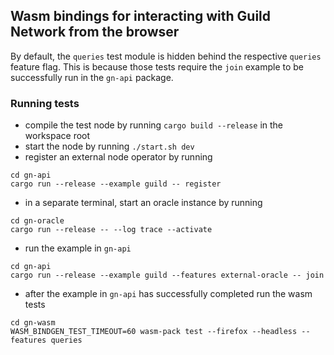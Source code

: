 ## Wasm bindings for interacting with Guild Network from the browser
By default, the `queries` test module is hidden behind the respective `queries`
feature flag. This is because those tests require the `join` example to be
successfully run in the `gn-api` package. 

### Running tests
- compile the test node by running `cargo build --release` in the workspace root
- start the node by running `./start.sh dev`
- register an external node operator by running
```
cd gn-api
cargo run --release --example guild -- register
```
- in a separate terminal, start an oracle instance by running
```
cd gn-oracle
cargo run --release -- --log trace --activate
```
- run the example in `gn-api`
```
cd gn-api
cargo run --release --example guild --features external-oracle -- join
```
- after the example in `gn-api` has successfully completed run the wasm tests
```
cd gn-wasm
WASM_BINDGEN_TEST_TIMEOUT=60 wasm-pack test --firefox --headless --features queries
```
